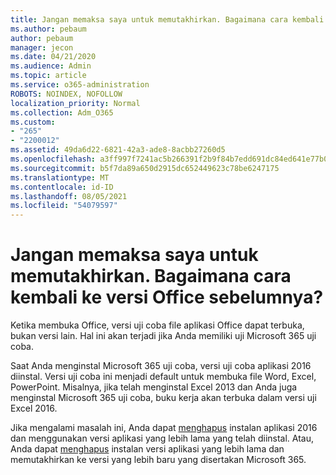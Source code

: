 ```yaml
---
title: Jangan memaksa saya untuk memutakhirkan. Bagaimana cara kembali ke versi Office sebelumnya?
ms.author: pebaum
author: pebaum
manager: jecon
ms.date: 04/21/2020
ms.audience: Admin
ms.topic: article
ms.service: o365-administration
ROBOTS: NOINDEX, NOFOLLOW
localization_priority: Normal
ms.collection: Adm_O365
ms.custom:
- "265"
- "2200012"
ms.assetid: 49da6d22-6821-42a3-ade8-8acbb27260d5
ms.openlocfilehash: a3ff997f7241ac5b266391f2b9f84b7edd691dc84ed641e77b091d33c5a3dbf5
ms.sourcegitcommit: b5f7da89a650d2915dc652449623c78be6247175
ms.translationtype: MT
ms.contentlocale: id-ID
ms.lasthandoff: 08/05/2021
ms.locfileid: "54079597"
---
```

# <a name="dont-force-me-to-upgrade-how-do-i-go-back-to-the-previous-office-version"></a>Jangan memaksa saya untuk memutakhirkan. Bagaimana cara kembali ke versi Office sebelumnya?

Ketika membuka Office, versi uji coba file aplikasi Office dapat terbuka, bukan versi lain. Hal ini akan terjadi jika Anda memiliki uji Microsoft 365 uji coba.
  
Saat Anda menginstal Microsoft 365 uji coba, versi uji coba aplikasi 2016 diinstal. Versi uji coba ini menjadi default untuk membuka file Word, Excel, PowerPoint. Misalnya, jika telah menginstal Excel 2013 dan Anda juga menginstal Microsoft 365 uji coba, buku kerja akan terbuka dalam versi uji Excel 2016.
  
Jika mengalami masalah ini, Anda dapat [menghapus](https://support.office.com/article/9dd49b83-264a-477a-8fcc-2fdf5dbf61d8.aspx) instalan aplikasi 2016 dan menggunakan versi aplikasi yang lebih lama yang telah diinstal. Atau, Anda dapat [menghapus](https://support.office.com/article/9dd49b83-264a-477a-8fcc-2fdf5dbf61d8.aspx) instalan versi aplikasi yang lebih lama dan memutakhirkan ke versi yang lebih baru yang disertakan Microsoft 365.

